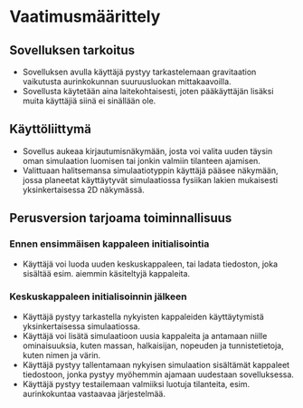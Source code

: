 # Vaatimusmäärittely #

## Sovelluksen tarkoitus ##

* Sovelluksen avulla käyttäjä pystyy tarkastelemaan gravitaation vaikutusta aurinkokunnan suuruusluokan mittakaavoilla.
* Sovellusta käytetään aina laitekohtaisesti, joten pääkäyttäjän lisäksi muita käyttäjiä siinä ei sinällään ole.

## Käyttöliittymä ##

* Sovellus aukeaa kirjautumisnäkymään, josta voi valita uuden täysin oman simulaation luomisen tai jonkin valmiin tilanteen ajamisen.
* Valittuaan halitsemansa simulaatiotyppin käyttäjä pääsee näkymään, jossa planeetat käyttäytyvät simulaatiossa fysiikan lakien mukaisesti yksinkertaisessa 2D näkymässä.

## Perusversion tarjoama toiminnallisuus ##

### Ennen ensimmäisen kappaleen initialisointia ###

* Käyttäjä voi luoda uuden keskuskappaleen, tai ladata tiedoston, joka sisältää esim. aiemmin käsiteltyjä kappaleita.

### Keskuskappaleen initialisoinnin jälkeen ###

* Käyttäjä pystyy tarkastella nykyisten kappaleiden käyttäytymistä yksinkertaisessa simulaatiossa.
* Käyttäjä voi lisätä simulaatioon uusia kappaleita ja antamaan niille ominaisuuksia, kuten massan, halkaisijan, nopeuden ja tunnistetietoja, kuten nimen ja värin.
* Käyttäjä pystyy tallentamaan nykyisen simulaation sisältämät kappaleet tiedostoon, jonka pystyy myöhemmin ajamaan uudestaan sovelluksessa.
* Käyttäjä pystyy testailemaan valmiiksi luotuja tilanteita, esim. aurinkokuntaa vastaavaa järjestelmää.
